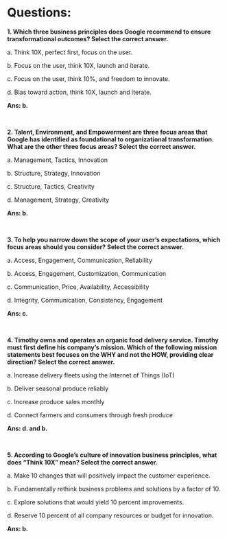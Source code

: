 # Questions:

**1. Which three business principles does Google recommend to ensure transformational outcomes? Select the correct answer.**

a. Think 10X, perfect first, focus on the user.

b. Focus on the user, think 10X, launch and iterate.

c. Focus on the user, think 10%, and freedom to innovate.

d. Bias toward action, think 10X, launch and iterate.

**Ans: b.**

<br/>

**2. Talent, Environment, and Empowerment are three focus areas that Google has identified as foundational to organizational transformation. What are the other three focus areas? Select the correct answer.**

a. Management, Tactics, Innovation

b. Structure, Strategy, Innovation

c. Structure, Tactics, Creativity

d. Management, Strategy, Creativity

**Ans: b.**

<br/>

**3. To help you narrow down the scope of your user’s expectations, which focus areas should you consider? Select the correct answer.**

a. Access, Engagement, Communication, Reliability

b. Access, Engagement, Customization, Communication

c. Communication, Price, Availability, Accessibility

d. Integrity, Communication, Consistency, Engagement

**Ans: c.**

<br/>

**4. Timothy owns and operates an organic food delivery service. Timothy must first define his company’s mission. Which of the following mission statements best focuses on the WHY and not the HOW, providing clear direction? Select the correct answer.**

a. Increase delivery fleets using the Internet of Things (IoT)

b. Deliver seasonal produce reliably

c. Increase produce sales monthly

d. Connect farmers and consumers through fresh produce

**Ans: d. and b.**

<br/>

**5. According to Google’s culture of innovation business principles, what does “Think 10X” mean? Select the correct answer.**

a. Make 10 changes that will positively impact the customer experience.

b. Fundamentally rethink business problems and solutions by a factor of 10.

c. Explore solutions that would yield 10 percent improvements.

d. Reserve 10 percent of all company resources or budget for innovation.

**Ans: b.**
